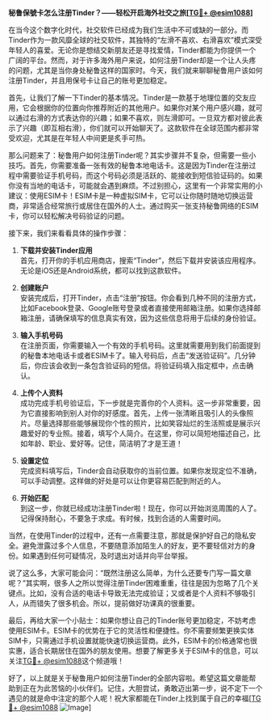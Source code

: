 **秘鲁保號卡怎么注册Tinder？——轻松开启海外社交之旅[[TG💪+ @esim1088](https://t.me/s/esim1088)]**

在当今这个数字化时代，社交软件已经成为我们生活中不可或缺的一部分。而Tinder作为一款风靡全球的社交软件，其独特的“左滑不喜欢、右滑喜欢”模式深受年轻人的喜爱。无论你是想结交新朋友还是寻找爱情，Tinder都能为你提供一个广阔的平台。然而，对于许多海外用户来说，如何注册Tinder却是一个让人头疼的问题，尤其是当你身处秘鲁这样的国家时。今天，我们就来聊聊秘鲁用户该如何注册Tinder，并且用保号卡让自己的账号更加稳定。

首先，让我们了解一下Tinder的基本情况。Tinder是一款基于地理位置的交友应用，它会根据你的位置向你推荐附近的其他用户。如果你对某个用户感兴趣，就可以通过右滑的方式表达你的兴趣；如果不喜欢，则左滑即可。一旦双方都对彼此表示了兴趣（即互相右滑），你们就可以开始聊天了。这款软件在全球范围内都非常受欢迎，尤其是在年轻人中间更是炙手可热。

那么问题来了：秘鲁用户如何注册Tinder呢？其实步骤并不复杂，但需要一些小技巧。首先，你需要准备一张有效的秘鲁本地电话卡。这是因为Tinder在注册过程中需要验证手机号码，而这个号码必须是活跃的、能接收到短信验证码的。如果你没有当地的电话卡，可能就会遇到麻烦。不过别担心，这里有一个非常实用的小建议：使用ESIM卡！ESIM卡是一种虚拟SIM卡，它可以让你随时随地切换运营商，非常适合经常旅行或居住在国外的人士。通过购买一张支持秘鲁网络的ESIM卡，你可以轻松解决号码验证的问题。

接下来，我们来看看具体的操作步骤：

1. **下载并安装Tinder应用**  
   首先，打开你的手机应用商店，搜索“Tinder”，然后下载并安装该应用程序。无论是iOS还是Android系统，都可以找到这款软件。

2. **创建账户**  
   安装完成后，打开Tinder，点击“注册”按钮。你会看到几种不同的注册方式，比如Facebook登录、Google账号登录或者直接使用邮箱注册。如果你选择邮箱注册，请确保填写的信息真实有效，因为这些信息将用于后续的身份验证。

3. **输入手机号码**  
   在注册页面，你需要输入一个有效的手机号码。这里就需要用到我们前面提到的秘鲁本地电话卡或者ESIM卡了。输入号码后，点击“发送验证码”。几分钟后，你应该会收到一条包含验证码的短信。将验证码填入指定框中，点击确认。

4. **上传个人资料**  
   成功完成手机号验证后，下一步就是完善你的个人资料。这一步非常重要，因为它直接影响到别人对你的好感度。首先，上传一张清晰且吸引人的头像照片。尽量选择那些能够展现你个性的照片，比如笑容灿烂的生活照或是展示兴趣爱好的专业照。接着，填写个人简介。在这里，你可以简短地描述自己，比如年龄、职业、爱好等。记住，简洁明了才是王道！

5. **设置定位**  
   完成资料填写后，Tinder会自动获取你的当前位置。如果你发现定位不准确，可以手动调整。这样做的好处是可以让你更容易匹配到附近的人。

6. **开始匹配**  
   到这一步，你就已经成功注册Tinder啦！现在，你可以开始浏览周围的人了。记得保持耐心，不要急于求成。有时候，找到合适的人需要时间。

当然，在使用Tinder的过程中，还有一点需要注意，那就是保护好自己的隐私安全。避免泄露过多个人信息，不要随意添加陌生人的好友，更不要轻信对方的身份。如果遇到任何可疑情况，及时退出对话并向平台举报。

说了这么多，大家可能会问：“既然注册这么简单，为什么还要专门写一篇文章呢？”其实啊，很多人之所以觉得注册Tinder困难重重，往往是因为忽略了几个关键点。比如，没有合适的电话卡导致无法完成验证；又或者是个人资料不够吸引人，从而错失了很多机会。所以，提前做好功课真的很重要。

最后，再给大家一个小贴士：如果你想让自己的Tinder账号更加稳定，不妨考虑使用ESIM卡。ESIM卡的优势在于它的灵活性和便捷性。你不需要频繁更换实体SIM卡，只需通过手机设置就能快速切换运营商。此外，ESIM卡的价格通常也很实惠，适合长期居住在国外的朋友使用。想要了解更多关于ESIM卡的信息，可以关注[TG💪+ @esim1088](https://t.me/s/esim1088)这个频道哦！

好了，以上就是关于秘鲁用户如何注册Tinder的全部内容啦。希望这篇文章能帮助到正在为此苦恼的小伙伴们。记住，大胆尝试，勇敢迈出第一步，说不定下一个遇见的就是命中注定的那个人呢！祝大家都能在Tinder上找到属于自己的幸福[[TG💪+ @esim1088](https://t.me/s/esim1088) ![Image](https://i.postimg.cc/4NQfJmqS/Snipaste-2025-05-13-00-14-12.png)]